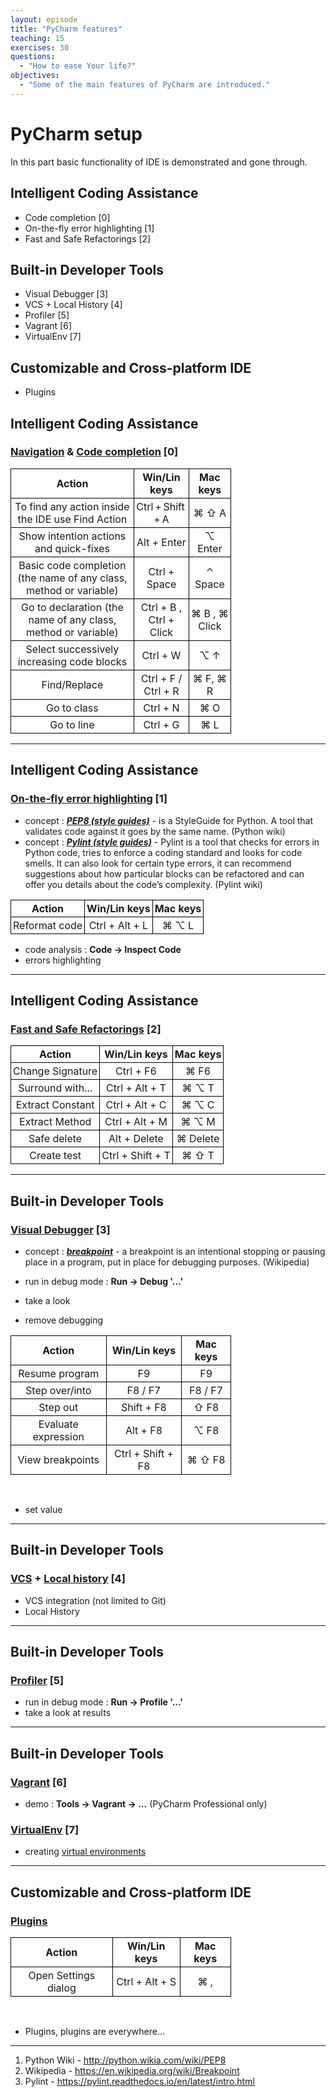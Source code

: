 ```yaml
---
layout: episode
title: "PyCharm features"
teaching: 15
exercises: 30
questions:
  - "How to ease Your life?"
objectives:
  - "Some of the main features of PyCharm are introduced."
---
```


# PyCharm setup

In this part basic functionality of IDE is demonstrated and gone through.

## Intelligent Coding Assistance
- Code completion [0]
- On-the-fly error highlighting [1]
- Fast and Safe Refactorings [2]

## Built-in Developer Tools
- Visual Debugger [3]
- VCS + Local History [4]
- Profiler [5]
- Vagrant [6]
- VirtualEnv [7]

## Customizable and Cross-platform IDE
- Plugins

## Intelligent Coding Assistance

### [Navigation](https://www.jetbrains.com/help/pycharm/2016.1/navigation-in-source-code.html?search=navigation) & [Code completion](https://www.jetbrains.com/help/pycharm/2016.1/code-completion.html?search=code%20comple) [0]

<table style="width:70%;">
  <tr>
    <th style="text-align: center; border: 1px solid black; padding: 3px;"> Action </th>
    <th style="text-align: center; border: 1px solid black; padding: 3px;"> Win/Lin keys </th> 
    <th style="text-align: center; border: 1px solid black; padding: 3px;"> Mac keys </th>
  </tr>
  <tr>
    <td style="text-align: center; border: 1px solid black; padding: 3px;"> To find any action inside the IDE use Find Action </td>
    <td style="text-align: center; border: 1px solid black; padding: 3px;"> Ctrl + Shift + A </td> 
    <td style="text-align: center; border: 1px solid black; padding: 3px;"> ⌘ ⇧ A  </td>
  </tr>
    <tr>
    <td style="text-align: center; border: 1px solid black; padding: 3px;"> Show intention actions and quick-fixes </td>
    <td style="text-align: center; border: 1px solid black; padding: 3px;"> Alt + Enter </td> 
    <td style="text-align: center; border: 1px solid black; padding: 3px;"> ⌥ Enter </td>
  </tr>
  <tr>
    <td style="text-align: center; border: 1px solid black; padding: 3px;"> Basic code completion (the name of any class, method or variable) </td>
    <td style="text-align: center; border: 1px solid black; padding: 3px;"> Ctrl + Space </td> 
    <td style="text-align: center; border: 1px solid black; padding: 3px;"> ⌃ Space  </td>
  </tr>
  <tr>
    <td style="text-align: center; border: 1px solid black; padding: 3px;"> Go to declaration (the name of any class, method or variable) </td>
    <td style="text-align: center; border: 1px solid black; padding: 3px;"> Ctrl + B , Ctrl + Click </td> 
    <td style="text-align: center; border: 1px solid black; padding: 3px;"> ⌘ B , ⌘ Click </td>
  </tr>
  <tr>
    <td style="text-align: center; border: 1px solid black; padding: 3px;"> Select successively increasing code blocks </td>
    <td style="text-align: center; border: 1px solid black; padding: 3px;"> Ctrl + W </td> 
    <td style="text-align: center; border: 1px solid black; padding: 3px;"> ⌥ ↑ </td>
  </tr>
  <tr>
    <td style="text-align: center; border: 1px solid black; padding: 3px;"> Find/Replace </td>
    <td style="text-align: center; border: 1px solid black; padding: 3px;"> Ctrl + F / Ctrl + R </td> 
    <td style="text-align: center; border: 1px solid black; padding: 3px;"> ⌘ F, ⌘ R </td>
  </tr>
  <tr>
    <td style="text-align: center; border: 1px solid black; padding: 3px;"> Go to class </td>
    <td style="text-align: center; border: 1px solid black; padding: 3px;"> Ctrl + N </td> 
    <td style="text-align: center; border: 1px solid black; padding: 3px;"> ⌘ O </td>
  </tr>
  <tr>
    <td style="text-align: center; border: 1px solid black; padding: 3px;"> Go to line </td>
    <td style="text-align: center; border: 1px solid black; padding: 3px;"> Ctrl + G </td> 
    <td style="text-align: center; border: 1px solid black; padding: 3px;"> ⌘ L </td>
  </tr>
</table>

---

## Intelligent Coding Assistance

### [On-the-fly error highlighting]() [1]

- concept : [**_PEP8 (style guides)_**](https://www.python.org/dev/peps/pep-0008/#introduction) - is a StyleGuide for Python. A tool that validates code against it goes by the same name. (Python wiki)
- concept : [**_Pylint (style guides)_**](https://pylint.readthedocs.io/en/latest/intro.html) - Pylint is a tool that checks for errors in Python code, tries to enforce a coding standard and looks for code smells. It can also look for certain type errors, it can recommend suggestions about how particular blocks can be refactored and can offer you details about the code’s complexity. (Pylint wiki)

<table style="width:70%;">
  <tr>
    <th style="text-align: center; border: 1px solid black; padding: 3px;"> Action </th>
    <th style="text-align: center; border: 1px solid black; padding: 3px;"> Win/Lin keys </th> 
    <th style="text-align: center; border: 1px solid black; padding: 3px;"> Mac keys </th>
  </tr>
  <tr>
    <td style="text-align: center; border: 1px solid black; padding: 3px;"> Reformat code </td>
    <td style="text-align: center; border: 1px solid black; padding: 3px;"> Ctrl + Alt + L </td> 
    <td style="text-align: center; border: 1px solid black; padding: 3px;"> ⌘ ⌥ L </td>
  </tr>
</table>


- code analysis : **Code -> Inspect Code**
- errors highlighting

---

## Intelligent Coding Assistance

### [Fast and Safe Refactorings](https://www.jetbrains.com/help/pycharm/2016.1/refactoring.html?search=refac) [2]

<table style="width:70%;">
  <tr>
    <th style="text-align: center; border: 1px solid black; padding: 3px;"> Action </th>
    <th style="text-align: center; border: 1px solid black; padding: 3px;"> Win/Lin keys </th> 
    <th style="text-align: center; border: 1px solid black; padding: 3px;"> Mac keys </th>
  </tr>
  <tr>
    <td style="text-align: center; border: 1px solid black; padding: 3px;"> Change Signature </td>
    <td style="text-align: center; border: 1px solid black; padding: 3px;"> Ctrl + F6 </td> 
    <td style="text-align: center; border: 1px solid black; padding: 3px;"> ⌘ F6 </td>
  </tr>
  <tr>
    <td style="text-align: center; border: 1px solid black; padding: 3px;"> Surround with... </td>
    <td style="text-align: center; border: 1px solid black; padding: 3px;"> Ctrl + Alt + T </td> 
    <td style="text-align: center; border: 1px solid black; padding: 3px;"> ⌘ ⌥ T </td>
  </tr>
  <tr>
    <td style="text-align: center; border: 1px solid black; padding: 3px;"> Extract Constant </td>
    <td style="text-align: center; border: 1px solid black; padding: 3px;"> Ctrl + Alt + C </td> 
    <td style="text-align: center; border: 1px solid black; padding: 3px;"> ⌘ ⌥ C </td>
  </tr>
  <tr>
    <td style="text-align: center; border: 1px solid black; padding: 3px;"> Extract Method </td>
    <td style="text-align: center; border: 1px solid black; padding: 3px;"> Ctrl + Alt + M </td> 
    <td style="text-align: center; border: 1px solid black; padding: 3px;"> ⌘ ⌥ M </td>
  </tr>
  <tr>
    <td style="text-align: center; border: 1px solid black; padding: 3px;"> Safe delete </td>
    <td style="text-align: center; border: 1px solid black; padding: 3px;"> Alt + Delete </td> 
    <td style="text-align: center; border: 1px solid black; padding: 3px;"> ⌘ Delete </td>
  </tr>
  <tr>
    <td style="text-align: center; border: 1px solid black; padding: 3px;"> Create test </td>
    <td style="text-align: center; border: 1px solid black; padding: 3px;"> Ctrl + Shift + T </td> 
    <td style="text-align: center; border: 1px solid black; padding: 3px;"> ⌘ ⇧ T </td>
  </tr>
</table>

---

## Built-in Developer Tools

### [Visual Debugger](https://www.jetbrains.com/help/pycharm/2016.1/debugger.html?search=debugger) [3]

- concept : [**_breakpoint_**](https://en.wikipedia.org/wiki/Breakpoint) - a breakpoint is an intentional stopping or pausing place in a program, put in place for debugging purposes. (Wikipedia)

- run in debug mode : **Run -> Debug '...'**
- take a look
- remove debugging

<table style="width:70%;">
  <tr>
    <th style="text-align: center; border: 1px solid black; padding: 3px;"> Action </th>
    <th style="text-align: center; border: 1px solid black; padding: 3px;"> Win/Lin keys </th> 
    <th style="text-align: center; border: 1px solid black; padding: 3px;"> Mac keys </th>
  </tr>
  <tr>
    <td style="text-align: center; border: 1px solid black; padding: 3px;"> Resume program </td>
    <td style="text-align: center; border: 1px solid black; padding: 3px;"> F9 </td> 
    <td style="text-align: center; border: 1px solid black; padding: 3px;"> F9 </td>
  </tr>
  <tr>
    <td style="text-align: center; border: 1px solid black; padding: 3px;"> Step over/into </td>
    <td style="text-align: center; border: 1px solid black; padding: 3px;"> F8 / F7 </td> 
    <td style="text-align: center; border: 1px solid black; padding: 3px;"> F8 / F7 </td>
  </tr>
  <tr>
    <td style="text-align: center; border: 1px solid black; padding: 3px;"> Step out </td>
    <td style="text-align: center; border: 1px solid black; padding: 3px;"> Shift + F8 </td> 
    <td style="text-align: center; border: 1px solid black; padding: 3px;"> ⇧ F8 </td>
  </tr>
  <tr>
    <td style="text-align: center; border: 1px solid black; padding: 3px;"> Evaluate expression </td>
    <td style="text-align: center; border: 1px solid black; padding: 3px;"> Alt + F8 </td> 
    <td style="text-align: center; border: 1px solid black; padding: 3px;"> ⌥ F8 </td>
  </tr>
  <tr>
    <td style="text-align: center; border: 1px solid black; padding: 3px;"> View breakpoints </td>
    <td style="text-align: center; border: 1px solid black; padding: 3px;"> Ctrl + Shift + F8 </td> 
    <td style="text-align: center; border: 1px solid black; padding: 3px;"> ⌘ ⇧ F8 </td>
  </tr>
</table>
<br/>

- set value

---

## Built-in Developer Tools

### [VCS](https://www.jetbrains.com/help/pycharm/2016.1/version-control-with-pycharm.html) + [Local history](https://www.jetbrains.com/help/pycharm/2016.1/local-history.html?search=local%20history) [4]

- VCS integration (not limited to Git)
- Local History

---

## Built-in Developer Tools

### [Profiler](https://www.jetbrains.com/help/pycharm/2016.1/profiler.html) [5]

- run in debug mode : **Run -> Profile '...'**
- take a look at results

---

## Built-in Developer Tools

### [Vagrant](https://www.jetbrains.com/help/pycharm/2016.1/vagrant.html?search=vagrant) [6]

- demo : **Tools -> Vagrant -> ...** (PyCharm Professional only)

### [VirtualEnv](https://www.jetbrains.com/help/pycharm/2016.3/creating-virtual-environment.html) [7]

- creating [virtual environments](https://virtualenv.pypa.io/en/stable/)

---

## Customizable and Cross-platform IDE

### [Plugins](https://www.jetbrains.com/help/pycharm/2016.1/plugins.html?search=plugins)

<table style="width:70%;">
  <tr>
    <th style="text-align: center; border: 1px solid black; padding: 3px;"> Action </th>
    <th style="text-align: center; border: 1px solid black; padding: 3px;"> Win/Lin keys </th> 
    <th style="text-align: center; border: 1px solid black; padding: 3px;"> Mac keys </th>
  </tr>
  <tr>
    <td style="text-align: center; border: 1px solid black; padding: 3px;"> Open Settings dialog </td>
    <td style="text-align: center; border: 1px solid black; padding: 3px;"> Ctrl + Alt + S </td> 
    <td style="text-align: center; border: 1px solid black; padding: 3px;"> ⌘ , </td>
  </tr>
</table>
<br/>

- Plugins, plugins are everywhere... 

___

1. Python Wiki - http://python.wikia.com/wiki/PEP8
2. Wikipedia - https://en.wikipedia.org/wiki/Breakpoint
3. Pylint - https://pylint.readthedocs.io/en/latest/intro.html